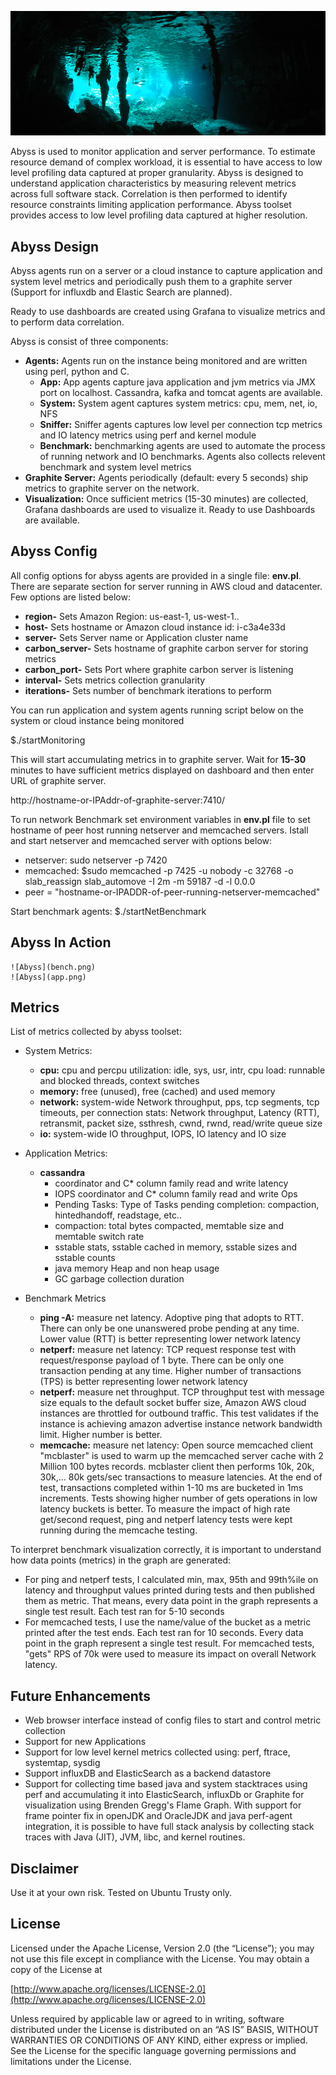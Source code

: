 ![Abyss](abyss.jpg)

Abyss is used to monitor application and server performance. To estimate resource demand of complex workload, it is essential to have access to low level profiling data captured at proper granularity. Abyss is designed to understand application characteristics by measuring relevent metrics across full software stack. Correlation is then performed to identify resource constraints limiting application performance. Abyss toolset provides access to low level profiling data captured at higher resolution. 
## Abyss Design

Abyss agents run on a server or a cloud instance to capture application and system level metrics and periodically push them to a graphite server (Support for influxdb and Elastic Search are planned).

Ready to use dashboards are created using Grafana to visualize metrics and to perform data correlation.

Abyss is consist of three components:

- **Agents:** Agents run on the instance being monitored and are written using perl, python and C.
  - **App:** App agents capture java application and jvm metrics via JMX port on localhost. Cassandra, kafka and tomcat agents are available. 
  - **System:** System agent captures system metrics: cpu, mem, net, io, NFS
  - **Sniffer:** Sniffer agents captures low level per connection tcp metrics and IO latency metrics using perf and kernel module
  - **Benchmark:** benchmarking agents are used to automate the process of running  network and IO benchmarks. Agents also collects relevent benchmark and system level metrics  
- **Graphite Server:** Agents periodically (default: every 5 seconds) ship metrics to graphite server on the network. 
- **Visualization:** Once sufficient metrics (15-30 minutes) are collected, Grafana dashboards are used to visualize it. Ready to use Dashboards are available. 

## Abyss Config 
All config options for abyss agents are provided in a single file: **env.pl**. There are separate section for server running in AWS cloud and datacenter. Few options are listed below: 

 - **region-**           Sets Amazon Region: us-east-1, us-west-1..
 - **host-**             Sets hostname or Amazon cloud instance id: i-c3a4e33d
 - **server-**           Sets Server name or Application cluster name
 - **carbon_server-**    Sets hostname of graphite carbon server for storing metrics
 - **carbon_port-**      Sets Port where graphite carbon server is listening
 - **interval-**         Sets metrics collection granularity
 - **iterations-**	 Sets number of benchmark iterations to perform

You can run application and system agents running script below on the system or cloud instance being monitored

$./startMonitoring

This will start accumulating metrics in to graphite server. Wait for **15-30** minutes to have sufficient metrics displayed on dashboard and then enter URL of graphite server. 

http://hostname-or-IPAddr-of-graphite-server:7410/


To run network Benchmark set environment variables in **env.pl** file to set hostname of peer host running netserver and memcached servers. Istall and start netserver and memcached server with options below:
- netserver: sudo netserver -p 7420
- memcached: $sudo memcached -p 7425 -u nobody -c 32768 -o slab_reassign slab_automove -I 2m -m 59187 -d -l 0.0.0
- peer =  "hostname-or-IPADDR-of-peer-running-netserver-memcached"

Start benchmark agents:
$./startNetBenchmark 

## Abyss In Action

    ![Abyss](bench.png)
    ![Abyss](app.png)

## Metrics
 List of metrics collected by abyss toolset:

- System Metrics: 
    - **cpu:**  cpu and percpu utilization: idle, sys, usr, intr, cpu load: runnable and blocked threads, context switches
    - **memory:**  free (unused), free (cached) and used memory
    - **network:** system-wide Network throughput, pps, tcp segments, tcp timeouts, per connection stats: Network throughput, Latency (RTT), retransmit, packet size, ssthresh, cwnd, rwnd, read/write queue size
    - **io:** system-wide IO throughput, IOPS, IO latency and IO size

- Application Metrics:
  - **cassandra**
    - coordinator and C* column family read and write latency
    - IOPS coordinator and C* column family read and write Ops
    - Pending Tasks: Type of Tasks pending completion: compaction, hintedhandoff, readstage, etc..
    - compaction: total bytes compacted, memtable size and memtable switch rate
    - sstable stats, sstable cached in memory, sstable sizes and sstable counts
    - java memory Heap and non heap usage
    - GC garbage collection duration

- Benchmark Metrics
    - **ping -A:** measure net latency. Adoptive ping that adopts to RTT. There can only be one unanswered probe pending at any time. Lower value (RTT) is better representing lower network latency
    - **netperf:** measure net latency: TCP request response test with request/response payload of 1 byte. There can be only one transaction pending at any time. Higher number of transactions (TPS) is better representing lower network latency
    - **netperf:** measure net throughput. TCP throughput test with message size equals to the default socket buffer size, Amazon AWS cloud instances are throttled for outbound traffic. This test validates if the instance is achieving amazon advertise instance network bandwidth limit. Higher number is better.
    - **memcache:** measure net latency: Open source memcached client "mcblaster" is used to warm up the memcached server cache with 2 Million 100 bytes records. mcblaster client then performs 10k, 20k, 30k,... 80k gets/sec transactions to measure latencies. At the end of test, transactions completed within 1-10 ms are bucketed in 1ms increments. Tests showing higher number of gets operations in low latency buckets is better. To measure the impact of high rate get/second request, ping and netperf latency tests were kept running during the memcache testing.

To interpret benchmark visualization correctly, it is important to understand how data points (metrics) in the graph are generated:
  - For ping and netperf tests, I calculated min, max, 95th and 99th%ile on latency and throughput values printed during tests and then published them as metric. That means, every data point in the graph represents a single test result. Each test ran for 5-10 seconds
  - For memcached tests, I use the name/value of the bucket as a metric printed after the test ends. Each test ran for 10 seconds. Every data point in the graph represent a single test result. For memcached tests, "gets" RPS of 70k were used to measure its impact on overall Network latency.

## Future Enhancements
- Web browser interface instead of config files to start and control metric collection
- Support for new Applications
- Support for low level kernel metrics collected using: perf, ftrace, systemtap, sysdig  
- Support influxDB and ElasticSearch as a backend datastore
- Support for collecting time based java and system stacktraces using perf and accumulating it into ElasticSearch, influxDb  or Graphite for visualization using Brenden Gregg's Flame Graph. With support for frame pointer fix in openJDK and OracleJDK and java perf-agent integration, it is possible to have full stack analysis by collecting stack traces with Java (JIT), JVM, libc, and kernel routines. 

## Disclaimer
Use it at your own risk. Tested on Ubuntu Trusty only.  

## License

Licensed under the Apache License, Version 2.0 (the “License”); you may not use this file except in compliance with the License. You may obtain a copy of the License at

[http://www.apache.org/licenses/LICENSE-2.0](http://www.apache.org/licenses/LICENSE-2.0)

Unless required by applicable law or agreed to in writing, software distributed under the License is distributed on an “AS IS” BASIS, WITHOUT WARRANTIES OR CONDITIONS OF ANY KIND, either express or implied. See the License for the specific language governing permissions and limitations under the License.
